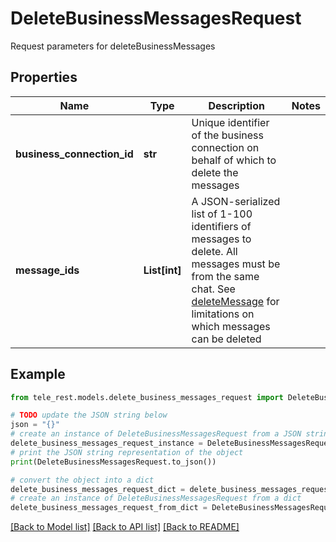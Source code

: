 # DeleteBusinessMessagesRequest

Request parameters for deleteBusinessMessages

## Properties

Name | Type | Description | Notes
------------ | ------------- | ------------- | -------------
**business_connection_id** | **str** | Unique identifier of the business connection on behalf of which to delete the messages | 
**message_ids** | **List[int]** | A JSON-serialized list of 1-100 identifiers of messages to delete. All messages must be from the same chat. See [deleteMessage](https://core.telegram.org/bots/api/#deletemessage) for limitations on which messages can be deleted | 

## Example

```python
from tele_rest.models.delete_business_messages_request import DeleteBusinessMessagesRequest

# TODO update the JSON string below
json = "{}"
# create an instance of DeleteBusinessMessagesRequest from a JSON string
delete_business_messages_request_instance = DeleteBusinessMessagesRequest.from_json(json)
# print the JSON string representation of the object
print(DeleteBusinessMessagesRequest.to_json())

# convert the object into a dict
delete_business_messages_request_dict = delete_business_messages_request_instance.to_dict()
# create an instance of DeleteBusinessMessagesRequest from a dict
delete_business_messages_request_from_dict = DeleteBusinessMessagesRequest.from_dict(delete_business_messages_request_dict)
```
[[Back to Model list]](../README.md#documentation-for-models) [[Back to API list]](../README.md#documentation-for-api-endpoints) [[Back to README]](../README.md)


